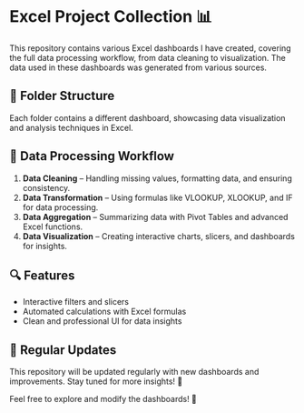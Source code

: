 # Excel Project Collection 📊

This repository contains various Excel dashboards I have created, covering the full data processing workflow, from data cleaning to visualization. The data used in these dashboards was generated from various sources.

## 📂 Folder Structure
Each folder contains a different dashboard, showcasing data visualization and analysis techniques in Excel.

## 🔄 Data Processing Workflow
1. **Data Cleaning** – Handling missing values, formatting data, and ensuring consistency.
2. **Data Transformation** – Using formulas like VLOOKUP, XLOOKUP, and IF for data processing.
3. **Data Aggregation** – Summarizing data with Pivot Tables and advanced Excel functions.
4. **Data Visualization** – Creating interactive charts, slicers, and dashboards for insights.

## 🔍 Features
- Interactive filters and slicers
- Automated calculations with Excel formulas
- Clean and professional UI for data insights

## 🔄 Regular Updates
This repository will be updated regularly with new dashboards and improvements. Stay tuned for more insights! 🚀

Feel free to explore and modify the dashboards! 🚀
